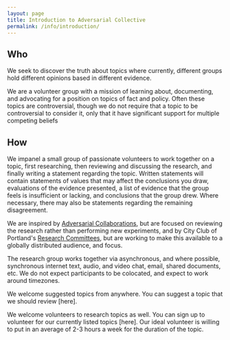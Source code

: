```yaml
---
layout: page
title: Introduction to Adversarial Collective
permalink: /info/introduction/
---
```


## Who

We seek to discover the truth about topics where currently, different groups hold different opinions based in different evidence.

We are a volunteer group with a mission of learning about, documenting, and advocating for a position on topics of fact and policy. Often these topics are controversial, though we do not require that a topic to be controversial to consider it, only that it have significant support for multiple competing beliefs 

## How

We impanel a small group of passionate volunteers to work together on a topic, first researching, then reviewing and discussing the research, and finally writing a statement regarding the topic. Written statements will contain statements of values that may affect the conclusions you draw, evaluations of the evidence presented, a list of evidence that the group feels is insufficient or lacking, and conclusions that the group drew. Where necessary, there may also be statements regarding the remaining disagreement.

We are inspired by [Adversarial Collaborations](https://en.wikipedia.org/wiki/Adversarial_collaboration), but are focused on reviewing the research rather than performing new experiments, and by City Club of Portland's [Research Committees](https://www.pdxcityclub.org/research/), but are working to make this available to a globally distributed audience, and focus.

The research group works together via asynchronous, and where possible, synchronous internet text, audio, and video chat, email, shared documents, etc. We do not expect participants to be colocated, and expect to work around timezones.

We welcome suggested topics from anywhere. You can suggest a topic that we should review [here].

We welcome volunteers to research topics as well. You can sign up to volunteer for our currently listed topics [here]. Our ideal volunteer is willing to put in an average of 2-3 hours a week for the duration of the topic.

